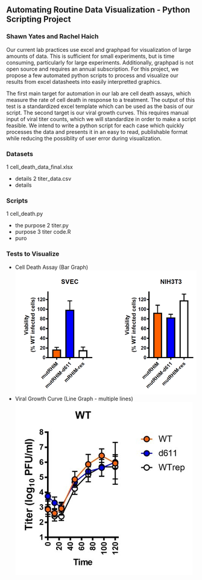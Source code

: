 
## Automating Routine Data Visualization - Python Scripting Project

### Shawn Yates and Rachel Haich
 
Our current lab practices use excel and graphpad for visualization of large amounts of data. This is sufficient for small experiments, but is time consuming, particularly for large
 experiments. Additionally, graphpad is not open source and requires an annual subscription. For this project, we propose a few automated python scripts to process and visualize our results from excel datasheets into easily interpretted graphics.

The first main target for automation in our lab are cell death assays, which measure the rate of cell death in response to a treatment. The output of this test is a standardized excel template which can be used as the basis of our script. The second target is our viral growth curves. This requires manual input of viral titer counts, which we will standardize in order to make a script feasible. We intend to write a python script for each case which quickly processes the data and presents it in an easy to read, publishable format while reducing the possiblity of user error during visualization. 

### Datasets
1   cell_death_data_final.xlsx
- details
2   titer_data.csv
- details


### Scripts
1   cell_death.py
- the purpose
2   titer.py
- purpose
3   titer code.R 
- puro




### Tests to Visualize
-   Cell Death Assay (Bar Graph)
    ![viability](https://github.com/roh0002/Scripting-project/blob/main/viability.png)
-   Viral Growth Curve (Line Graph - multiple lines) 
    ![growth curve](https://github.com/roh0002/Scripting-project/blob/main/viral_growth_curve.jpg)
    


